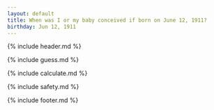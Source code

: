 ```yaml
---
layout: default
title: When was I or my baby conceived if born on June 12, 1911?
birthday: Jun 12, 1911
---
```


{% include header.md %}

{% include guess.md %}

{% include calculate.md %}

{% include safety.md %}

{% include footer.md %}



